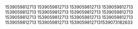 1539059812713
1539059812713
1539059812713
1539059812713
1539059812713
1539059812713
1539059812713
1539059812713
1539059812713
1539059812713
1539059812713
1539059812713
1539059812713
1539059812713
15390598127131539073182633